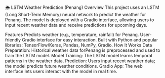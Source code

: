 🌦️ LSTM Weather Prediction (Penang) Overview This project uses an LSTM (Long Short-Term Memory) neural network to predict the weather for Penang. The model is deployed with a Gradio interface, allowing users to input recent weather data and receive predictions for upcoming days.

Features Predicts weather (e.g., temperature, rainfall) for Penang. User-friendly Gradio interface for easy interaction. Built with Python and popular libraries: TensorFlow/Keras, Pandas, NumPy, Gradio. 
How It Works 
Data Preparation: Historical weather data forPenang is preprocessed and used to train the LSTM model. Model Training: The LSTM model learns temporal patterns in the weather data. Prediction: Users input recent weather data; the model predicts future weather conditions. Gradio App: The web interface lets users interact with the model in real time.
